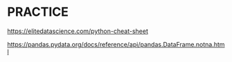 # PRACTICE


https://elitedatascience.com/python-cheat-sheet



https://pandas.pydata.org/docs/reference/api/pandas.DataFrame.notna.html
